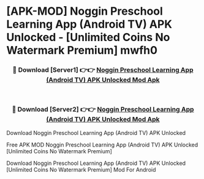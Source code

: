 # [APK-MOD] Noggin Preschool Learning App (Android TV) APK Unlocked - [Unlimited Coins No Watermark Premium] mwfh0



<div align="center">
<h3>🔴 Download [Server1] 👉👉 <a href="https://momento.my/?title=Noggin_Preschool_Learning_App_(Android_TV)_APK_Unlocked">Noggin Preschool Learning App (Android TV) APK Unlocked Mod Apk</a></h3><br>

<h3>🔴 Download [Server2] 👉👉 <a href="https://momento.my/?title=Noggin_Preschool_Learning_App_(Android_TV)_APK_Unlocked">Noggin Preschool Learning App (Android TV) APK Unlocked Mod Apk</a></h3>
</div>



Download Noggin Preschool Learning App (Android TV) APK Unlocked 

Free APK MOD Noggin Preschool Learning App (Android TV) APK Unlocked [Unlimited Coins No Watermark Premium]

Download Noggin Preschool Learning App (Android TV) APK Unlocked [Unlimited Coins No Watermark Premium] Mod For Android
